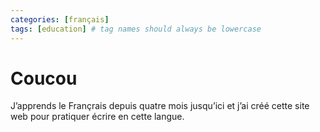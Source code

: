```yaml
---
categories: [français]
tags: [education] # tag names should always be lowercase
---
```


# Coucou

J’apprends le Françrais depuis quatre mois jusqu’ici et j’ai créé cette site web pour pratiquer écrire en cette langue.